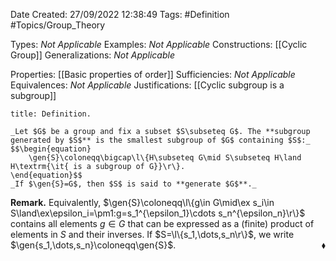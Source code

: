 <div class="topSpace"></div>

Date Created: 27/09/2022 12:38:49
Tags: #Definition #Topics/Group_Theory

Types: _Not Applicable_
Examples: _Not Applicable_
Constructions: [[Cyclic Group]]
Generalizations: _Not Applicable_

Properties: [[Basic properties of order]]
Sufficiencies: _Not Applicable_
Equivalences: _Not Applicable_
Justifications: [[Cyclic subgroup is a subgroup]]

``` ad-Definition
title: Definition.

_Let $G$ be a group and fix a subset $S\subseteq G$. The **subgroup generated by $S$** is the smallest subgroup of $G$ containing $S$:_
$$\begin{equation}
    \gen{S}\coloneqq\bigcap\l\{H\subseteq G\mid S\subseteq H\land H\textrm{\it{ is a subgroup of G}}\r\}.
\end{equation}$$
_If $\gen{S}=G$, then $S$ is said to **generate $G$**._

```

**Remark.** Equivalently, $\gen{S}\coloneqq\l\{g\in G\mid\ex s_i\in S\land\ex\epsilon_i=\pm1:g=s_1^{\epsilon_1}\cdots s_n^{\epsilon_n}\r\}$ contains all elements $g\in G$ that can be expressed as a (finite) product of elements in $S$ and their inverses. If $S=\l\{s_1,\dots,s_n\r\}$, we write $\gen{s_1,\dots,s_n}\coloneqq\gen{S}$.<span style="float:right;">$\blacklozenge$</span>
